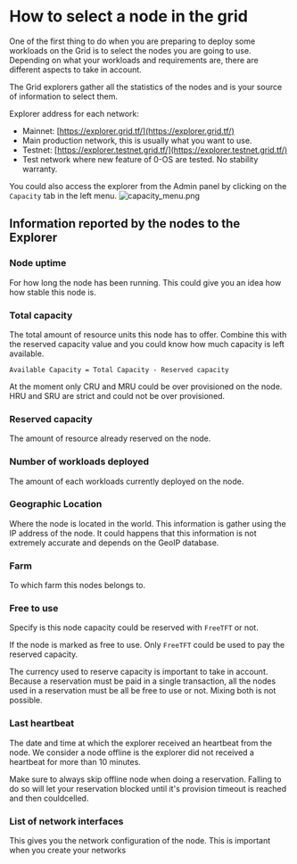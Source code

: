 # How to select a node in the grid

One of the first thing to do when you are preparing to deploy some workloads on the Grid is to select the nodes you are going to use.
Depending on what your workloads and requirements are, there are different aspects to take in account.

The Grid explorers gather all the statistics of the nodes and is your source of information to select them.

Explorer address for each network:

- Mainnet: [https://explorer.grid.tf/](https://explorer.grid.tf/) 
 - Main production network, this is usually what you want to use.
- Testnet: [https://explorer.testnet.grid.tf/](https://explorer.testnet.grid.tf/)
 - Test network where new feature of 0-OS are tested. No stability warranty.

You could also access the explorer from the Admin panel by clicking on the `Capacity` tab in the left menu. ![capacity_menu.png](capacity_menu.png)

## Information reported by the nodes to the Explorer

### Node uptime

For how long the node has been running. This could give you an idea how how stable this node is.

### Total capacity

The total amount of resource units this node has to offer. Combine this with the reserved capacity value and you could know how much capacity is left available.

`Available Capacity = Total Capacity - Reserved capacity`

At the moment only CRU and MRU could be over provisioned on the node. HRU and SRU are strict and could not be over provisioned.

### Reserved capacity

The amount of resource already reserved on the node.

### Number of workloads deployed

The amount of each workloads currently deployed on the node.

### Geographic Location

Where the node is located in the world. This information is gather using the IP address of the node. It could happens that this information is not extremely accurate and depends on the GeoIP database.

### Farm

To which farm this nodes belongs to.

### Free to use

Specify is this node capacity could be reserved with `FreeTFT` or not.

If the node is marked as free to use. Only `FreeTFT` could be used to pay the reserved capacity.

The currency used to reserve capacity is important to take in account. Because a reservation must be paid in a single transaction, all the nodes used in a reservation must be all be free to use or not. Mixing both is not possible.

### Last heartbeat

The date and time at which the explorer received an heartbeat from the node. We consider a node offline is the explorer did not received a heartbeat for more than 10 minutes.

Make sure to always skip offline node when doing a reservation. Falling to do so will let your reservation blocked until it's provision timeout is reached and then couldcelled.

### List of network interfaces

This gives you the network configuration of the node. This is important when you create your networks
